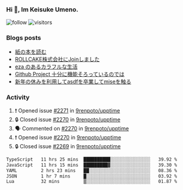 ### Hi 👋, Im Keisuke Umeno.

<!--
**9renpoto/9renpoto** is a ✨ _special_ ✨ repository because its `README.md` (this file) appears on your GitHub profile.

Here are some ideas to get you started:

- 🔭 I’m currently working on ...
- 🌱 I’m currently learning ...
- 👯 I’m looking to collaborate on ...
- 🤔 I’m looking for help with ...
- 💬 Ask me about ...
- 📫 How to reach me: ...
- 😄 Pronouns: ...
- ⚡ Fun fact: ...
-->

![follow](https://img.shields.io/github/followers/9renpoto?label=Follow&style=social)
![visitors](https://komarev.com/ghpvc/?username=9renpoto&label=Profile%20views&color=0e75b6&style=flat)

### Blogs posts

<!-- BLOG-POST-LIST:START -->
- [紙の本を読む](https://9renpoto.win/entry/2024/02/25/reading-papar-book)
- [ROLLCAKE株式会社にJoinしました](https://9renpoto.win/entry/2024/02/11/join)
- [eza のあるカラフルな生活](https://9renpoto.win/entry/2024/02/01/eza)
- [Github Project 十分に機能そろっているのでは](https://9renpoto.win/entry/2024/01/14/gh-projects)
- [新年の休みを利用してasdfを卒業してmiseを触る](https://9renpoto.win/entry/2024/01/07/mise)
<!-- BLOG-POST-LIST:END -->

### Activity

<!--START_SECTION:activity-->
1. ❗ Opened issue [#2271](https://github.com/9renpoto/upptime/issues/2271) in [9renpoto/upptime](https://github.com/9renpoto/upptime)
2. 🔒 Closed issue [#2270](https://github.com/9renpoto/upptime/issues/2270) in [9renpoto/upptime](https://github.com/9renpoto/upptime)
3. 🗣 Commented on [#2270](https://github.com/9renpoto/upptime/issues/2270#issuecomment-2046792064) in [9renpoto/upptime](https://github.com/9renpoto/upptime)
4. ❗ Opened issue [#2270](https://github.com/9renpoto/upptime/issues/2270) in [9renpoto/upptime](https://github.com/9renpoto/upptime)
5. 🔒 Closed issue [#2269](https://github.com/9renpoto/upptime/issues/2269) in [9renpoto/upptime](https://github.com/9renpoto/upptime)
<!--END_SECTION:activity-->

<!--START_SECTION:waka-->

```txt
TypeScript   11 hrs 25 mins  ██████████░░░░░░░░░░░░░░░   39.92 %
JavaScript   11 hrs 15 mins  █████████▓░░░░░░░░░░░░░░░   39.30 %
YAML         2 hrs 23 mins   ██░░░░░░░░░░░░░░░░░░░░░░░   08.36 %
JSON         1 hr 7 mins     █░░░░░░░░░░░░░░░░░░░░░░░░   03.92 %
Lua          32 mins         ▒░░░░░░░░░░░░░░░░░░░░░░░░   01.87 %
```

<!--END_SECTION:waka-->
